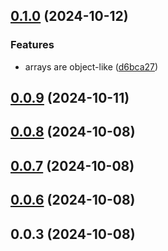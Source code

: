 

## [0.1.0](https://github.com/joaomelo/objects/compare/v0.0.9...v0.1.0) (2024-10-12)


### Features

* arrays are object-like ([d6bca27](https://github.com/joaomelo/objects/commit/d6bca2786f1d6e644ccc1575271b53c22f897d7a))

## [0.0.9](https://github.com/joaomelo/objects/compare/v0.0.8...v0.0.9) (2024-10-11)

## [0.0.8](https://github.com/joaomelo/objects/compare/v0.0.7...v0.0.8) (2024-10-08)

## [0.0.7](https://github.com/joaomelo/objects/compare/v0.0.3...v0.0.7) (2024-10-08)

## [0.0.6](https://github.com/joaomelo/objects/compare/v0.0.3...v0.0.6) (2024-10-08)

## 0.0.3 (2024-10-08)
